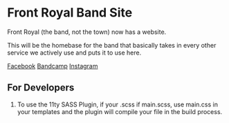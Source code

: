 # Front Royal Band Site
Front Royal (the band, not the town) now has a website.

This will be the homebase for the band that basically takes in every other service we actively use and puts it to use here.

[Facebook](https://facebook.com/frontroyalmd)
[Bandcamp](https://frontroyalmd.bandcamp.com/)
[Instagram](https://instagram.com/frontroyal_official)

## For Developers
1. To use the 11ty SASS Plugin, if your .scss if main.scss, use main.css in your templates and the plugin will compile your file in the build process.
